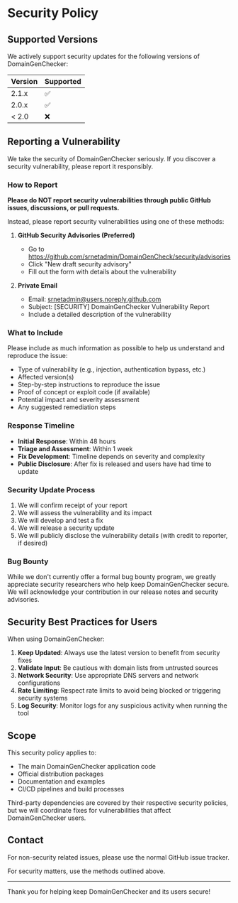 # Security Policy

## Supported Versions

We actively support security updates for the following versions of DomainGenChecker:

| Version | Supported          |
| ------- | ------------------ |
| 2.1.x   | :white_check_mark: |
| 2.0.x   | :white_check_mark: |
| < 2.0   | :x:                |

## Reporting a Vulnerability

We take the security of DomainGenChecker seriously. If you discover a security vulnerability, please report it responsibly.

### How to Report

**Please do NOT report security vulnerabilities through public GitHub issues, discussions, or pull requests.**

Instead, please report security vulnerabilities using one of these methods:

1. **GitHub Security Advisories (Preferred)**
   - Go to https://github.com/srnetadmin/DomainGenCheck/security/advisories
   - Click "New draft security advisory"
   - Fill out the form with details about the vulnerability

2. **Private Email**
   - Email: srnetadmin@users.noreply.github.com
   - Subject: [SECURITY] DomainGenChecker Vulnerability Report
   - Include a detailed description of the vulnerability

### What to Include

Please include as much information as possible to help us understand and reproduce the issue:

- Type of vulnerability (e.g., injection, authentication bypass, etc.)
- Affected version(s)
- Step-by-step instructions to reproduce the issue
- Proof of concept or exploit code (if available)
- Potential impact and severity assessment
- Any suggested remediation steps

### Response Timeline

- **Initial Response**: Within 48 hours
- **Triage and Assessment**: Within 1 week
- **Fix Development**: Timeline depends on severity and complexity
- **Public Disclosure**: After fix is released and users have had time to update

### Security Update Process

1. We will confirm receipt of your report
2. We will assess the vulnerability and its impact
3. We will develop and test a fix
4. We will release a security update
5. We will publicly disclose the vulnerability details (with credit to reporter, if desired)

### Bug Bounty

While we don't currently offer a formal bug bounty program, we greatly appreciate security researchers who help keep DomainGenChecker secure. We will acknowledge your contribution in our release notes and security advisories.

## Security Best Practices for Users

When using DomainGenChecker:

1. **Keep Updated**: Always use the latest version to benefit from security fixes
2. **Validate Input**: Be cautious with domain lists from untrusted sources
3. **Network Security**: Use appropriate DNS servers and network configurations
4. **Rate Limiting**: Respect rate limits to avoid being blocked or triggering security systems
5. **Log Security**: Monitor logs for any suspicious activity when running the tool

## Scope

This security policy applies to:

- The main DomainGenChecker application code
- Official distribution packages
- Documentation and examples
- CI/CD pipelines and build processes

Third-party dependencies are covered by their respective security policies, but we will coordinate fixes for vulnerabilities that affect DomainGenChecker users.

## Contact

For non-security related issues, please use the normal GitHub issue tracker.

For security matters, use the methods outlined above.

---

Thank you for helping keep DomainGenChecker and its users secure!